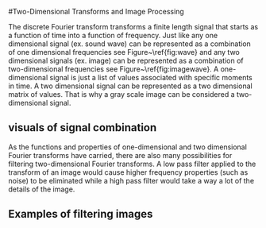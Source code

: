 #Two-Dimensional Transforms and Image Processing

The discrete Fourier transform transforms a finite length signal that starts as a function of time into a function of frequency. Just like any one dimensional signal (ex. sound wave) can be represented as a combination of one dimensional frequencies see Figure~\ref{fig:wave} and any two dimensional signals (ex. image) can be represented as a combination of two-dimensional frequencies see Figure~\ref{fig:imagewave}. A one-dimensional signal is just a list of values associated with specific moments in time. A two dimensional signal can be represented as a two dimensional matrix of values. That is why a gray scale image can be considered a two-dimensional signal.

## visuals of signal combination

As the functions and properties of one-dimensional and two dimensional Fourier transforms have carried, there are also many possibilities for filtering two-dimensional Fourier transforms. A low pass filter applied to the transform of an image would cause higher frequency properties (such as noise) to be eliminated while a high pass filter would take a way a lot of the details of the image.

## Examples of filtering images
